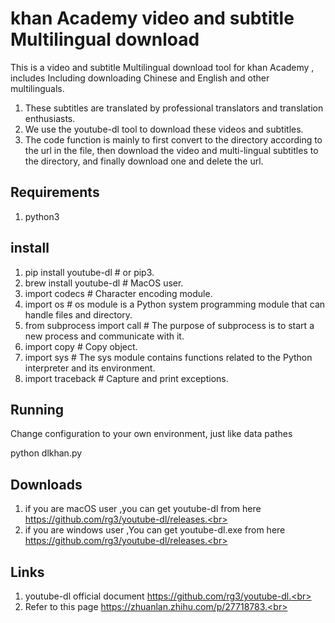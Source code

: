 khan Academy video and subtitle Multilingual download 
======
This is a  video and subtitle Multilingual download tool for khan Academy , includes Including downloading Chinese and English and other multilinguals.<br>
1. These subtitles are translated by professional translators and translation enthusiasts.<br>
2. We use the youtube-dl tool to download these videos and subtitles.<br>
3. The code function is mainly to first convert to the directory according to the url in the file, then download the video and multi-lingual subtitles to the directory, and finally download one and delete the url.

## Requirements
1. python3<br>

## install
1. pip install youtube-dl # or pip3.<br>
2. brew install youtube-dl # MacOS user.<br>
3. import codecs # Character encoding module.<br>
4. import os # os module is a Python system programming module that can handle files and directory.<br>
5. from subprocess import call # The purpose of subprocess is to start a new process and communicate with it.<br>
6. import copy # Copy object.<br>
7. import sys # The sys module contains functions related to the Python interpreter and its environment.<br>
8. import traceback # Capture and print exceptions.<br>

## Running
Change configuration to your own environment, just like data pathes<br>

   python dlkhan.py
    
## Downloads
1. if you are macOS user ,you can get youtube-dl from here https://github.com/rg3/youtube-dl/releases.<br>
2. if you are windows user ,You can get youtube-dl.exe from here https://github.com/rg3/youtube-dl/releases.<br>
## Links
1. youtube-dl official document  https://github.com/rg3/youtube-dl.<br>
2. Refer to this page   https://zhuanlan.zhihu.com/p/27718783.<br>


